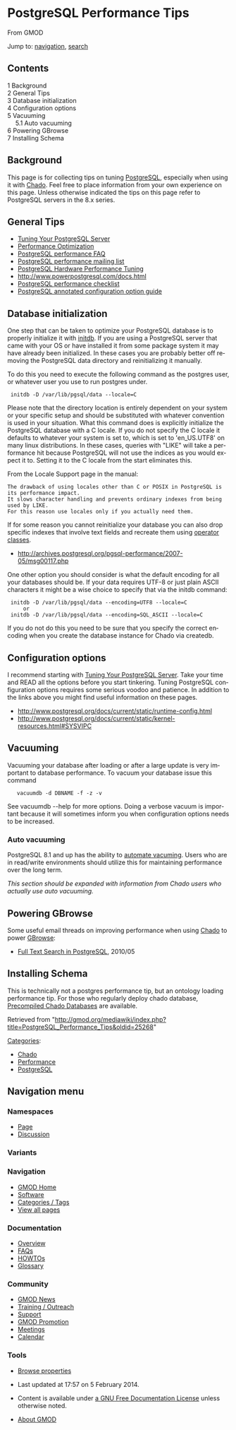 <div id="mw-page-base" class="noprint">

</div>

<div id="mw-head-base" class="noprint">

</div>

<div id="content" class="mw-body" role="main">

<span id="top"></span>

<div id="mw-js-message" style="display:none;">

</div>



# <span dir="auto">PostgreSQL Performance Tips</span>

<div id="bodyContent">

<div id="siteSub">

From GMOD

</div>

<div id="contentSub">

</div>

<div id="jump-to-nav" class="mw-jump">

Jump to: [navigation](#mw-navigation), [search](#p-search)

</div>

<div id="mw-content-text" class="mw-content-ltr" lang="en" dir="ltr">

<div id="toc" class="toc">

<div id="toctitle">

## Contents

</div>

- [<span class="tocnumber">1</span>
  <span class="toctext">Background</span>](#Background)
- [<span class="tocnumber">2</span> <span class="toctext">General
  Tips</span>](#General_Tips)
- [<span class="tocnumber">3</span> <span class="toctext">Database
  initialization</span>](#Database_initialization)
- [<span class="tocnumber">4</span> <span class="toctext">Configuration
  options</span>](#Configuration_options)
- [<span class="tocnumber">5</span>
  <span class="toctext">Vacuuming</span>](#Vacuuming)
  - [<span class="tocnumber">5.1</span> <span class="toctext">Auto
    vacuuming</span>](#Auto_vacuuming)
- [<span class="tocnumber">6</span> <span class="toctext">Powering
  GBrowse</span>](#Powering_GBrowse)
- [<span class="tocnumber">7</span> <span class="toctext">Installing
  Schema</span>](#Installing_Schema)

</div>

## <span id="Background" class="mw-headline">Background</span>

This page is for collecting tips on tuning
[PostgreSQL](PostgreSQL "PostgreSQL"), especially when using it with
<a href="Chado" class="mw-redirect" title="Chado">Chado</a>. Feel free
to place information from your own experience on this page. Unless
otherwise indicated the tips on this page refer to PostgreSQL servers in
the 8.x series.

## <span id="General_Tips" class="mw-headline">General Tips</span>

- <a href="http://wiki.postgresql.org/wiki/Tuning_Your_PostgreSQL_Server"
  class="external text" rel="nofollow">Tuning Your PostgreSQL Server</a>
- <a href="http://wiki.postgresql.org/wiki/Performance_Optimization"
  class="external text" rel="nofollow">Performance Optimization</a>
- <a
  href="http://wiki.postgresql.org/wiki/FAQ#How_do_I_tune_the_database_engine_for_better_performance.3F#How_do_I_tune_the_database_engine_for_better_performance.3F"
  class="external text" rel="nofollow">PostgreSQL performance FAQ</a>
- <a href="http://archives.postgresql.org/pgsql-performance/"
  class="external text" rel="nofollow">PostgreSQL performance mailing
  list</a>
- <a
  href="http://momjian.us/main/writings/pgsql/hw_performance/index.html"
  class="external text" rel="nofollow">PostgreSQL Hardware Performance
  Tuning</a>
- <a href="http://www.powerpostgresql.com/docs.html" class="external free"
  rel="nofollow">http://www.powerpostgresql.com/docs.html</a>
- <a
  href="http://web.archive.org/web/20090126230633/http://powerpostgresql.com/PerfList"
  class="external text" rel="nofollow">PostgreSQL performance
  checklist</a>
- <a
  href="http://web.archive.org/web/20090122040931/http://powerpostgresql.com/Downloads/annotated_conf_80.html"
  class="external text" rel="nofollow">PostgreSQL annotated configuration
  option guide</a>

## <span id="Database_initialization" class="mw-headline">Database initialization</span>

One step that can be taken to optimize your PostgreSQL database is to
properly initialize it with
<a href="http://www.postgresql.org/docs/8.2/interactive/app-initdb.html"
class="external text" rel="nofollow">initdb</a>. If you are using a
PostgreSQL server that came with your OS or have installed it from some
package system it may have already been initialized. In these cases you
are probably better off removing the PostgreSQL data directory and
reinitializing it manually.

To do this you need to execute the following command as the postgres
user, or whatever user you use to run postgres under.

     initdb -D /var/lib/pgsql/data --locale=C

Please note that the directory location is entirely dependent on your
system or your specific setup and should be substituted with whatever
convention is used in your situation. What this command does is
explicitly initialize the PostgreSQL database with a C locale. If you do
not specify the C locale it defaults to whatever your system is set to,
which is set to 'en_US.UTF8' on many linux distributions. In these
cases, queries with "LIKE" will take a performance hit because
PostgreSQL will not use the indices as you would expect it to. Setting
it to the C locale from the start eliminates this.

From the Locale Support page in the manual:

    The drawback of using locales other than C or POSIX in PostgreSQL is its performance impact.
    It slows character handling and prevents ordinary indexes from being used by LIKE.
    For this reason use locales only if you actually need them.

If for some reason you cannot reinitialize your database you can also
drop specific indexes that involve text fields and recreate them using
<a
href="http://www.postgresql.org/docs/8.2/interactive/indexes-opclass.html"
class="external text" rel="nofollow">operator classes</a>.

- <a
  href="http://archives.postgresql.org/pgsql-performance/2007-05/msg00117.php"
  class="external free"
  rel="nofollow">http://archives.postgresql.org/pgsql-performance/2007-05/msg00117.php</a>

One other option you should consider is what the default encoding for
all your databases should be. If your data requires UTF-8 or just plain
ASCII characters it might be a wise choice to specify that via the
initdb command:

     initdb -D /var/lib/pgsql/data --encoding=UTF8 --locale=C
         or
     initdb -D /var/lib/pgsql/data --encoding=SQL_ASCII --locale=C

If you do not do this you need to be sure that you specify the correct
encoding when you create the database instance for Chado via createdb.

## <span id="Configuration_options" class="mw-headline">Configuration options</span>

I recommend starting with
<a href="http://wiki.postgresql.org/wiki/Tuning_Your_PostgreSQL_Server"
class="external text" rel="nofollow">Tuning Your PostgreSQL Server</a>.
Take your time and READ all the options before you start tinkering.
Tuning PostgreSQL configuration options requires some serious voodoo and
patience. In addition to the links above you might find useful
information on these pages.

- <a
  href="http://www.postgresql.org/docs/current/static/runtime-config.html"
  class="external free"
  rel="nofollow">http://www.postgresql.org/docs/current/static/runtime-config.html</a>
- <a
  href="http://www.postgresql.org/docs/current/static/kernel-resources.html#SYSVIPC#SYSVIPC"
  class="external free"
  rel="nofollow">http://www.postgresql.org/docs/current/static/kernel-resources.html#SYSVIPC</a>

  

## <span id="Vacuuming" class="mw-headline">Vacuuming</span>

Vacuuming your database after loading or after a large update is very
important to database performance. To vacuum your database issue this
command

       vacuumdb -d DBNAME -f -z -v

See vacuumdb --help for more options. Doing a verbose vacuum is
important because it will sometimes inform you when configuration
options needs to be increased.

### <span id="Auto_vacuuming" class="mw-headline">Auto vacuuming</span>

PostgreSQL 8.1 and up has the ability to <a
href="http://www.postgresql.org/docs/8.2/interactive/routine-vacuuming.html#AUTOVACUUM#AUTOVACUUM"
class="external text" rel="nofollow">automate vacuming</a>. Users who
are in read/write environments should utilize this for maintaining
performance over the long term.

*This section should be expanded with information from Chado users who
actually use auto vacuuming.*

## <span id="Powering_GBrowse" class="mw-headline">Powering GBrowse</span>

Some useful email threads on improving performance when using
<a href="Chado" class="mw-redirect" title="Chado">Chado</a> to power
[GBrowse](GBrowse.1 "GBrowse"):

- <a
  href="http://gmod.827538.n3.nabble.com/Full-text-search-in-CHADO-PostgreSQL-GBROWSE-td844967.html#a844967#a844967"
  class="external text" rel="nofollow">Full Text Search in PostgreSQL</a>,
  2010/05

## <span id="Installing_Schema" class="mw-headline">Installing Schema</span>

This is technically not a postgres performance tip, but an ontology
loading performance tip. For those who regularly deploy chado database,
[Precompiled Chado
Databases](Precompiled_Chado_Databases "Precompiled Chado Databases")
are available.

</div>

<div class="printfooter">

Retrieved from
"<http://gmod.org/mediawiki/index.php?title=PostgreSQL_Performance_Tips&oldid=25268>"

</div>

<div id="catlinks" class="catlinks">

<div id="mw-normal-catlinks" class="mw-normal-catlinks">

[Categories](Special:Categories "Special:Categories"):

- [Chado](Category:Chado "Category:Chado")
- <a
  href="http://gmod.org/mediawiki/index.php?title=Category:Performance&amp;action=edit&amp;redlink=1"
  class="new"
  title="Category:Performance (page does not exist)">Performance</a>
- [PostgreSQL](Category:PostgreSQL "Category:PostgreSQL")

</div>

</div>

<div class="visualClear">

</div>

</div>

</div>

<div id="mw-navigation">

## Navigation menu

<div id="mw-head">



<div id="left-navigation">

<div id="p-namespaces" class="vectorTabs" role="navigation"
aria-labelledby="p-namespaces-label">

### Namespaces

- <span id="ca-nstab-main"><a href="PostgreSQL_Performance_Tips" accesskey="c"
  title="View the content page [c]">Page</a></span>
- <span id="ca-talk"><a
  href="http://gmod.org/mediawiki/index.php?title=Talk:PostgreSQL_Performance_Tips&amp;action=edit&amp;redlink=1"
  accesskey="t"
  title="Discussion about the content page [t]">Discussion</a></span>

</div>

<div id="p-variants" class="vectorMenu emptyPortlet" role="navigation"
aria-labelledby="p-variants-label">

### 

### Variants[](#)

<div class="menu">

</div>

</div>

</div>

<div id="right-navigation">





</div>



</div>

</div>

</div>

<div id="mw-panel">

<div id="p-logo" role="banner">

<a href="Main_Page"
style="background-image: url(../images/GMOD-cogs.png);"
title="Visit the main page"></a>

</div>

<div id="p-Navigation" class="portal" role="navigation"
aria-labelledby="p-Navigation-label">

### Navigation

<div class="body">

- <span id="n-GMOD-Home">[GMOD Home](Main_Page)</span>
- <span id="n-Software">[Software](GMOD_Components)</span>
- <span id="n-Categories-.2F-Tags">[Categories /
  Tags](Categories)</span>
- <span id="n-View-all-pages">[View all pages](Special:AllPages)</span>

</div>

</div>

<div id="p-Documentation" class="portal" role="navigation"
aria-labelledby="p-Documentation-label">

### Documentation

<div class="body">

- <span id="n-Overview">[Overview](Overview)</span>
- <span id="n-FAQs">[FAQs](Category:FAQ)</span>
- <span id="n-HOWTOs">[HOWTOs](Category:HOWTO)</span>
- <span id="n-Glossary">[Glossary](Glossary)</span>

</div>

</div>

<div id="p-Community" class="portal" role="navigation"
aria-labelledby="p-Community-label">

### Community

<div class="body">

- <span id="n-GMOD-News">[GMOD News](GMOD_News)</span>
- <span id="n-Training-.2F-Outreach">[Training /
  Outreach](Training_and_Outreach)</span>
- <span id="n-Support">[Support](Support)</span>
- <span id="n-GMOD-Promotion">[GMOD Promotion](GMOD_Promotion)</span>
- <span id="n-Meetings">[Meetings](Meetings)</span>
- <span id="n-Calendar">[Calendar](Calendar)</span>

</div>

</div>

<div id="p-tb" class="portal" role="navigation"
aria-labelledby="p-tb-label">

### Tools

<div class="body">


- <span id="t-smwbrowselink"><a href="Special:Browse/PostgreSQL_Performance_Tips"
  rel="smw-browse">Browse properties</a></span>


</div>

</div>

</div>

</div>

<div id="footer" role="contentinfo">

- <span id="footer-info-lastmod">Last updated at 17:57 on 5 February
  2014.</span>
<!-- - <span id="footer-info-viewcount">117,518 page views.</span> -->
- <span id="footer-info-copyright">Content is available under
  <a href="http://www.gnu.org/licenses/fdl-1.3.html" class="external"
  rel="nofollow">a GNU Free Documentation License</a> unless otherwise
  noted.</span>

<!-- -->

- <span id="footer-places-about">[About
  GMOD](GMOD:About "GMOD:About")</span>

<!-- -->






</div>
